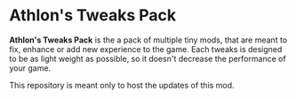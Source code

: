 # Athlon's Tweaks Pack

**Athlon's Tweaks Pack** is the a pack of multiple tiny mods, that are meant to fix, enhance or add new experience to the game. Each tweaks is designed to be as light weight as possible, so it doesn't decrease the performance of your game.

This repository is meant only to host the updates of this mod.
